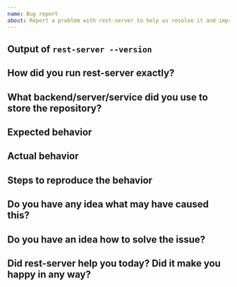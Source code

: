 ```yaml
---
name: Bug report
about: Report a problem with rest-server to help us resolve it and improve
---
```



<!--
Welcome! - We kindly ask that you:

  1. Fill out the issue template below - not doing so needs a good reason.
  2. Use the forum if you have a question rather than a bug or feature request.

The forum is at: https://forum.restic.net

NOTE: Not filling out the issue template needs a good reason, as otherwise it
may take a lot longer to find the problem, not to mention it can take up a lot
more time which can otherwise be spent on development. Please also take the
time to help us debug the issue by collecting relevant information, even if
it doesn't seem to be relevant to you. Thanks!

The forum is a better place for questions about rest-server or general suggestions
and topics, e.g. usage or documentation questions! This issue tracker is mainly
for tracking bugs and feature requests directly relating to the development of
the software itself, rather than the project.

Thanks for understanding, and for contributing to the project!
-->


Output of `rest-server --version`
---------------------------------


How did you run rest-server exactly?
------------------------------------

<!--
This section should include at least:

 * The complete command line and any environment variables you used to
   configure rest-server's backend access. Make sure to replace sensitive values!

 * The output of the commands, what rest-server prints gives may give us much
   information to diagnose the problem!
-->


What backend/server/service did you use to store the repository?
----------------------------------------------------------------


Expected behavior
-----------------

<!--
Describe what you'd like rest-server to do differently.
-->


Actual behavior
---------------

<!--
Please try to concentrate on observations, so only describe what you observed directly.
-->


Steps to reproduce the behavior
-------------------------------

<!--
The more time you spend describing an easy way to reproduce the behavior (if
this is possible), the easier it is for the project developers to fix it!
-->


Do you have any idea what may have caused this?
-----------------------------------------------


Do you have an idea how to solve the issue?
-------------------------------------------


Did rest-server help you today? Did it make you happy in any way?
-----------------------------------------------------------------

<!--
Answering this question is not required, but if you have anything positive to share, please do so here!
Sometimes we get tired of reading bug reports all day and a little positive end note does wonders.
Idea by Joey Hess, https://joeyh.name/blog/entry/two_holiday_stories/
-->
